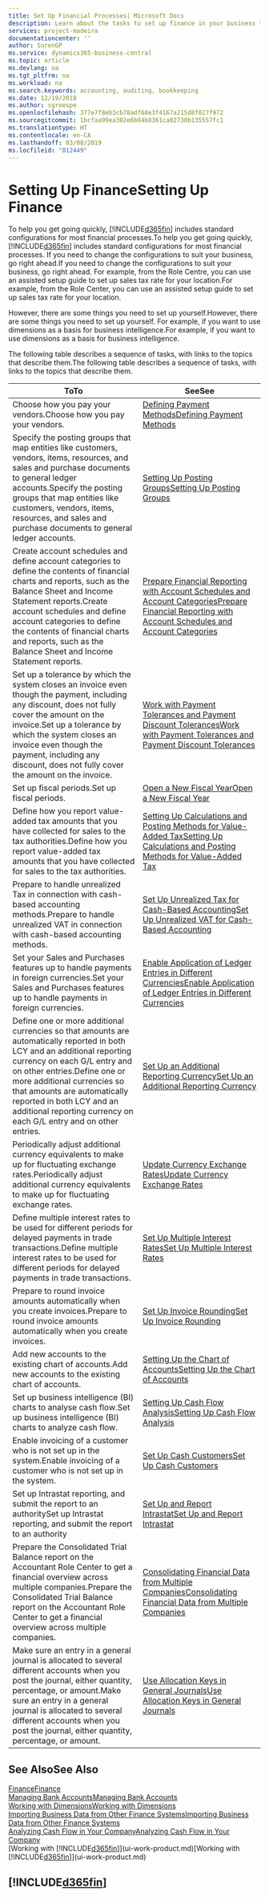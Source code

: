 ```yaml
---
title: Set Up Financial Processes| Microsoft Docs
description: Learn about the tasks to set up finance in your business to suit all your accounting, auditing, or bookkeeping needs.
services: project-madeira
documentationcenter: ''
author: SorenGP
ms.service: dynamics365-business-central
ms.topic: article
ms.devlang: na
ms.tgt_pltfrm: na
ms.workload: na
ms.search.keywords: accounting, auditing, bookkeeping
ms.date: 12/19/2018
ms.author: sgroespe
ms.openlocfilehash: 377e7f8eb3cb78adf68e3f4167a215d8f027f972
ms.sourcegitcommit: 1bcfaa99ea302e6b84b8361ca02730b135557fc1
ms.translationtype: HT
ms.contentlocale: en-CA
ms.lasthandoff: 03/08/2019
ms.locfileid: "812449"
---
```

# <a name="setting-up-finance"></a><span data-ttu-id="4dcb9-103">Setting Up Finance</span><span class="sxs-lookup"><span data-stu-id="4dcb9-103">Setting Up Finance</span></span>
<span data-ttu-id="4dcb9-104">To help you get going quickly, [!INCLUDE[d365fin](includes/d365fin_md.md)] includes standard configurations for most financial processes.</span><span class="sxs-lookup"><span data-stu-id="4dcb9-104">To help you get going quickly, [!INCLUDE[d365fin](includes/d365fin_md.md)] includes standard configurations for most financial processes.</span></span> <span data-ttu-id="4dcb9-105">If you need to change the configurations to suit your business, go right ahead.</span><span class="sxs-lookup"><span data-stu-id="4dcb9-105">If you need to change the configurations to suit your business, go right ahead.</span></span> <span data-ttu-id="4dcb9-106">For example, from the Role Centre, you can use an assisted setup guide to set up sales tax rate for your location.</span><span class="sxs-lookup"><span data-stu-id="4dcb9-106">For example, from the Role Center, you can use an assisted setup guide to set up sales tax rate for your location.</span></span>  

<span data-ttu-id="4dcb9-107">However, there are some things you need to set up yourself.</span><span class="sxs-lookup"><span data-stu-id="4dcb9-107">However, there are some things you need to set up yourself.</span></span> <span data-ttu-id="4dcb9-108">For example, if you want to use dimensions as a basis for business intelligence.</span><span class="sxs-lookup"><span data-stu-id="4dcb9-108">For example, if you want to use dimensions as a basis for business intelligence.</span></span>  

<span data-ttu-id="4dcb9-109">The following table describes a sequence of tasks, with links to the topics that describe them.</span><span class="sxs-lookup"><span data-stu-id="4dcb9-109">The following table describes a sequence of tasks, with links to the topics that describe them.</span></span>

| <span data-ttu-id="4dcb9-110">To</span><span class="sxs-lookup"><span data-stu-id="4dcb9-110">To</span></span> | <span data-ttu-id="4dcb9-111">See</span><span class="sxs-lookup"><span data-stu-id="4dcb9-111">See</span></span> |
| --- | --- |
| <span data-ttu-id="4dcb9-112">Choose how you pay your vendors.</span><span class="sxs-lookup"><span data-stu-id="4dcb9-112">Choose how you pay your vendors.</span></span> |[<span data-ttu-id="4dcb9-113">Defining Payment Methods</span><span class="sxs-lookup"><span data-stu-id="4dcb9-113">Defining Payment Methods</span></span>](finance-payment-methods.md) |
| <span data-ttu-id="4dcb9-114">Specify the posting groups that map entities like customers, vendors, items, resources, and sales and purchase documents to general ledger accounts.</span><span class="sxs-lookup"><span data-stu-id="4dcb9-114">Specify the posting groups that map entities like customers, vendors, items, resources, and sales and purchase documents to general ledger accounts.</span></span> |[<span data-ttu-id="4dcb9-115">Setting Up Posting Groups</span><span class="sxs-lookup"><span data-stu-id="4dcb9-115">Setting Up Posting Groups</span></span>](finance-posting-groups.md)|
|<span data-ttu-id="4dcb9-116">Create account schedules and define account categories to define the contents of financial charts and reports, such as the Balance Sheet and Income Statement reports.</span><span class="sxs-lookup"><span data-stu-id="4dcb9-116">Create account schedules and define account categories to define the contents of financial charts and reports, such as the Balance Sheet and Income Statement reports.</span></span>|[<span data-ttu-id="4dcb9-117">Prepare Financial Reporting with Account Schedules and Account Categories</span><span class="sxs-lookup"><span data-stu-id="4dcb9-117">Prepare Financial Reporting with Account Schedules and Account Categories</span></span>](bi-how-work-account-schedule.md)|
|<span data-ttu-id="4dcb9-118">Set up a tolerance by which the system closes an invoice even though the payment, including any discount, does not fully cover the amount on the invoice.</span><span class="sxs-lookup"><span data-stu-id="4dcb9-118">Set up a tolerance by which the system closes an invoice even though the payment, including any discount, does not fully cover the amount on the invoice.</span></span>|[<span data-ttu-id="4dcb9-119">Work with Payment Tolerances and Payment Discount Tolerances</span><span class="sxs-lookup"><span data-stu-id="4dcb9-119">Work with Payment Tolerances and Payment Discount Tolerances</span></span>](finance-payment-tolerance-and-payment-discount-tolerance.md)|
| <span data-ttu-id="4dcb9-120">Set up fiscal periods.</span><span class="sxs-lookup"><span data-stu-id="4dcb9-120">Set up fiscal periods.</span></span> |[<span data-ttu-id="4dcb9-121">Open a New Fiscal Year</span><span class="sxs-lookup"><span data-stu-id="4dcb9-121">Open a New Fiscal Year</span></span>](finance-how-open-new-fiscal-year.md) |
| <span data-ttu-id="4dcb9-122">Define how you report value-added tax amounts that you have collected for sales to the tax authorities.</span><span class="sxs-lookup"><span data-stu-id="4dcb9-122">Define how you report value-added tax amounts that you have collected for sales to the tax authorities.</span></span> |[<span data-ttu-id="4dcb9-123">Setting Up Calculations and Posting Methods for Value-Added Tax</span><span class="sxs-lookup"><span data-stu-id="4dcb9-123">Setting Up Calculations and Posting Methods for Value-Added Tax</span></span>](finance-setup-vat.md)|
|<span data-ttu-id="4dcb9-124">Prepare to handle unrealized Tax in connection with cash-based accounting methods.</span><span class="sxs-lookup"><span data-stu-id="4dcb9-124">Prepare to handle unrealized VAT in connection with cash-based accounting methods.</span></span>|[<span data-ttu-id="4dcb9-125">Set Up Unrealized Tax for Cash-Based Accounting</span><span class="sxs-lookup"><span data-stu-id="4dcb9-125">Set Up Unrealized VAT for Cash-Based Accounting</span></span>](finance-setup-unrealized-vat.md)|
| <span data-ttu-id="4dcb9-126">Set your Sales and Purchases features up to handle payments in foreign currencies.</span><span class="sxs-lookup"><span data-stu-id="4dcb9-126">Set your Sales and Purchases features up to handle payments in foreign currencies.</span></span>|[<span data-ttu-id="4dcb9-127">Enable Application of Ledger Entries in Different Currencies</span><span class="sxs-lookup"><span data-stu-id="4dcb9-127">Enable Application of Ledger Entries in Different Currencies</span></span>](finance-how-enable-application-ledger-entries-different-currencies.md)
|<span data-ttu-id="4dcb9-128">Define one or more additional currencies so that amounts are automatically reported in both LCY and an additional reporting currency on each G/L entry and on other entries.</span><span class="sxs-lookup"><span data-stu-id="4dcb9-128">Define one or more additional currencies so that amounts are automatically reported in both LCY and an additional reporting currency on each G/L entry and on other entries.</span></span>|[<span data-ttu-id="4dcb9-129">Set Up an Additional Reporting Currency</span><span class="sxs-lookup"><span data-stu-id="4dcb9-129">Set Up an Additional Reporting Currency</span></span>](finance-how-setup-additional-currencies.md)|
|<span data-ttu-id="4dcb9-130">Periodically adjust additional currency equivalents to make up for fluctuating exchange rates.</span><span class="sxs-lookup"><span data-stu-id="4dcb9-130">Periodically adjust additional currency equivalents to make up for fluctuating exchange rates.</span></span>|[<span data-ttu-id="4dcb9-131">Update Currency Exchange Rates</span><span class="sxs-lookup"><span data-stu-id="4dcb9-131">Update Currency Exchange Rates</span></span>](finance-how-update-currencies.md)|
|<span data-ttu-id="4dcb9-132">Define multiple interest rates to be used for different periods for delayed payments in trade transactions.</span><span class="sxs-lookup"><span data-stu-id="4dcb9-132">Define multiple interest rates to be used for different periods for delayed payments in trade transactions.</span></span>|[<span data-ttu-id="4dcb9-133">Set Up Multiple Interest Rates</span><span class="sxs-lookup"><span data-stu-id="4dcb9-133">Set Up Multiple Interest Rates</span></span>](finance-how-to-set-up-multiple-interest-rates.md)|
|<span data-ttu-id="4dcb9-134">Prepare to round invoice amounts automatically when you create invoices.</span><span class="sxs-lookup"><span data-stu-id="4dcb9-134">Prepare to round invoice amounts automatically when you create invoices.</span></span>|[<span data-ttu-id="4dcb9-135">Set Up Invoice Rounding</span><span class="sxs-lookup"><span data-stu-id="4dcb9-135">Set Up Invoice Rounding</span></span>](finance-set-up-invoice-rounding.md)|
| <span data-ttu-id="4dcb9-136">Add new accounts to the existing chart of accounts.</span><span class="sxs-lookup"><span data-stu-id="4dcb9-136">Add new accounts to the existing chart of accounts.</span></span> |[<span data-ttu-id="4dcb9-137">Setting Up the Chart of Accounts</span><span class="sxs-lookup"><span data-stu-id="4dcb9-137">Setting Up the Chart of Accounts</span></span>](finance-setup-chart-accounts.md) |
| <span data-ttu-id="4dcb9-138">Set up business intelligence (BI) charts to analyse cash flow.</span><span class="sxs-lookup"><span data-stu-id="4dcb9-138">Set up business intelligence (BI) charts to analyze cash flow.</span></span> |[<span data-ttu-id="4dcb9-139">Setting Up Cash Flow Analysis</span><span class="sxs-lookup"><span data-stu-id="4dcb9-139">Setting Up Cash Flow Analysis</span></span>](finance-setup-cash-flow-analyses.md) |
|<span data-ttu-id="4dcb9-140">Enable invoicing of a customer who is not set up in the system.</span><span class="sxs-lookup"><span data-stu-id="4dcb9-140">Enable invoicing of a customer who is not set up in the system.</span></span>|[<span data-ttu-id="4dcb9-141">Set Up Cash Customers</span><span class="sxs-lookup"><span data-stu-id="4dcb9-141">Set Up Cash Customers</span></span>](finance-how-to-set-up-cash-customers.md)|
| <span data-ttu-id="4dcb9-142">Set up Intrastat reporting, and submit the report to an authority</span><span class="sxs-lookup"><span data-stu-id="4dcb9-142">Set up Intrastat reporting, and submit the report to an authority</span></span> | [<span data-ttu-id="4dcb9-143">Set Up and Report Intrastat</span><span class="sxs-lookup"><span data-stu-id="4dcb9-143">Set Up and Report Intrastat</span></span>](finance-how-setup-report-intrastat.md)|
|<span data-ttu-id="4dcb9-144">Prepare the Consolidated Trial Balance report on the Accountant Role Center to get a financial overview across multiple companies.</span><span class="sxs-lookup"><span data-stu-id="4dcb9-144">Prepare the Consolidated Trial Balance report on the Accountant Role Center to get a financial overview across multiple companies.</span></span>|[<span data-ttu-id="4dcb9-145">Consolidating Financial Data from Multiple Companies</span><span class="sxs-lookup"><span data-stu-id="4dcb9-145">Consolidating Financial Data from Multiple Companies</span></span>](finance-consolidated-company-reporting.md)|
|<span data-ttu-id="4dcb9-146">Make sure an entry in a general journal is allocated to several different accounts when you post the journal, either quantity, percentage, or amount.</span><span class="sxs-lookup"><span data-stu-id="4dcb9-146">Make sure an entry in a general journal is allocated to several different accounts when you post the journal, either quantity, percentage, or amount.</span></span>|[<span data-ttu-id="4dcb9-147">Use Allocation Keys in General Journals</span><span class="sxs-lookup"><span data-stu-id="4dcb9-147">Use Allocation Keys in General Journals</span></span>](ui-how-use-allocation-keys-general-journals.md)|

## <a name="see-also"></a><span data-ttu-id="4dcb9-148">See Also</span><span class="sxs-lookup"><span data-stu-id="4dcb9-148">See Also</span></span>
[<span data-ttu-id="4dcb9-149">Finance</span><span class="sxs-lookup"><span data-stu-id="4dcb9-149">Finance</span></span>](finance.md)  
[<span data-ttu-id="4dcb9-150">Managing Bank Accounts</span><span class="sxs-lookup"><span data-stu-id="4dcb9-150">Managing Bank Accounts</span></span>](bank-manage-bank-accounts.md)  
[<span data-ttu-id="4dcb9-151">Working with Dimensions</span><span class="sxs-lookup"><span data-stu-id="4dcb9-151">Working with Dimensions</span></span>](finance-dimensions.md)  
[<span data-ttu-id="4dcb9-152">Importing Business Data from Other Finance Systems</span><span class="sxs-lookup"><span data-stu-id="4dcb9-152">Importing Business Data from Other Finance Systems</span></span>](across-import-data-configuration-packages.md)  
[<span data-ttu-id="4dcb9-153">Analyzing Cash Flow in Your Company</span><span class="sxs-lookup"><span data-stu-id="4dcb9-153">Analyzing Cash Flow in Your Company</span></span>](finance-analyze-cash-flow.md)  
<span data-ttu-id="4dcb9-154">[Working with [!INCLUDE[d365fin](includes/d365fin_md.md)]](ui-work-product.md)</span><span class="sxs-lookup"><span data-stu-id="4dcb9-154">[Working with [!INCLUDE[d365fin](includes/d365fin_md.md)]](ui-work-product.md)</span></span>  

## [!INCLUDE[d365fin](includes/free_trial_md.md)]  
